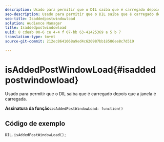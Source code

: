 ```yaml
---
description: Usado para permitir que o DIL saiba que é carregado depois que a janela é carregada.
seo-description: Usado para permitir que o DIL saiba que é carregado depois que a janela é carregada.
seo-title: Isaddedpostwindowload
solution: Audience Manager
title: Isaddedpostwindowload
uuid: 8 cdeab 00-6 ce 4-4 f 07-bb 63-41425369 a 5 b 7
translation-type: tm+mt
source-git-commit: 212ec8641068a9ed4c620987bb18586ee8c7d519

---
```



# isAddedPostWindowLoad{#isaddedpostwindowload}

Usado para permitir que o DIL saiba que é carregado depois que a janela é carregada.

**Assinatura da função:**`isAddedPostWindowLoad: function()`

<!--
r_dil_added_post_window_load.xml
-->

## Código de exemplo

```
DIL.isAddedPostWindowLoad();
```
